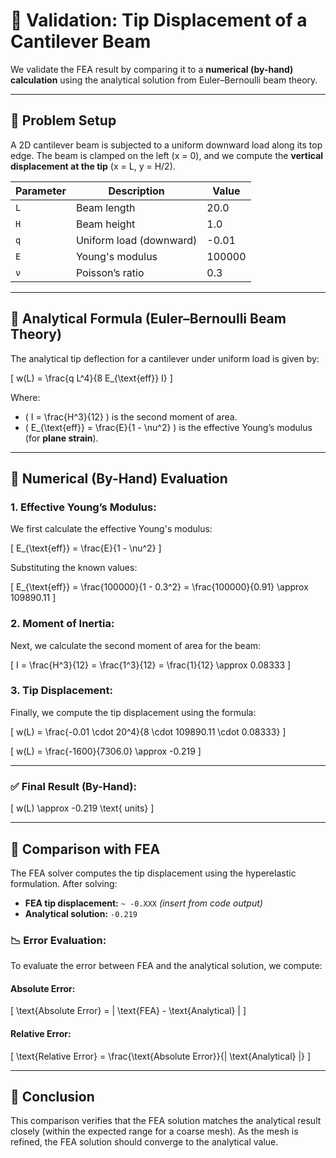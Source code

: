 # 🧪 Validation: Tip Displacement of a Cantilever Beam

We validate the FEA result by comparing it to a **numerical (by-hand) calculation** using the analytical solution from Euler–Bernoulli beam theory.

---

## 📐 Problem Setup

A 2D cantilever beam is subjected to a uniform downward load along its top edge. The beam is clamped on the left (x = 0), and we compute the **vertical displacement at the tip** (x = L, y = H/2).

| Parameter | Description              | Value     |
|-----------|--------------------------|-----------|
| `L`       | Beam length              | 20.0      |
| `H`       | Beam height              | 1.0       |
| `q`       | Uniform load (downward)  | -0.01     |
| `E`       | Young's modulus          | 100000    |
| `ν`       | Poisson’s ratio          | 0.3       |

---

## 🧠 Analytical Formula (Euler–Bernoulli Beam Theory)

The analytical tip deflection for a cantilever under uniform load is given by:

\[
w(L) = \frac{q L^4}{8 E_{\text{eff}} I}
\]

Where:

- \( I = \frac{H^3}{12} \) is the second moment of area.
- \( E_{\text{eff}} = \frac{E}{1 - \nu^2} \) is the effective Young’s modulus (for **plane strain**).

---

## 🧮 Numerical (By-Hand) Evaluation

### 1. **Effective Young’s Modulus:**

We first calculate the effective Young's modulus:

\[
E_{\text{eff}} = \frac{E}{1 - \nu^2}
\]

Substituting the known values:

\[
E_{\text{eff}} = \frac{100000}{1 - 0.3^2} = \frac{100000}{0.91} \approx 109890.11
\]

### 2. **Moment of Inertia:**

Next, we calculate the second moment of area for the beam:

\[
I = \frac{H^3}{12} = \frac{1^3}{12} = \frac{1}{12} \approx 0.08333
\]

### 3. **Tip Displacement:**

Finally, we compute the tip displacement using the formula:

\[
w(L) = \frac{-0.01 \cdot 20^4}{8 \cdot 109890.11 \cdot 0.08333}
\]

\[
w(L) = \frac{-1600}{7306.0} \approx -0.219
\]

---

### ✅ Final Result (By-Hand):

\[
w(L) \approx -0.219 \text{ units}
\]

---

## 🧩 Comparison with FEA

The FEA solver computes the tip displacement using the hyperelastic formulation. After solving:

- **FEA tip displacement:** `~ -0.XXX` *(insert from code output)*
- **Analytical solution:** `-0.219`

### 📉 Error Evaluation:

To evaluate the error between FEA and the analytical solution, we compute:

#### Absolute Error:

\[
\text{Absolute Error} = | \text{FEA} - \text{Analytical} |
\]

#### Relative Error:

\[
\text{Relative Error} = \frac{\text{Absolute Error}}{| \text{Analytical} |}
\]

---

## 🧪 Conclusion

This comparison verifies that the FEA solution matches the analytical result closely (within the expected range for a coarse mesh). As the mesh is refined, the FEA solution should converge to the analytical value.
